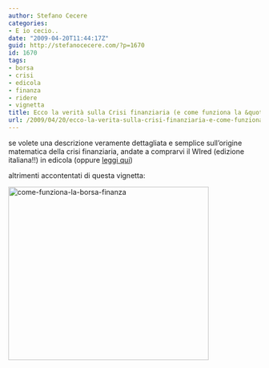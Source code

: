 ```yaml
---
author: Stefano Cecere
categories:
- E io cecio..
date: "2009-04-20T11:44:17Z"
guid: http://stefanocecere.com/?p=1670
id: 1670
tags:
- borsa
- crisi
- edicola
- finanza
- ridere
- vignetta
title: Ecco la verità sulla Crisi finanziaria (e come funziona la &quot;Borsa&quot;)
url: /2009/04/20/ecco-la-verita-sulla-crisi-finanziaria-e-come-funziona-la-borsa/
---
```


se volete una descrizione veramente dettagliata e semplice sull&#8217;origine matematica della crisi finanziaria, andate a comprarvi il WIred (edizione italiana!!) in edicola (oppure [leggi qui](#mce_temp_url#))

altrimenti accontentati di questa vignetta:

<img class="aligncenter size-full wp-image-1671" title="come-funziona-la-borsa-finanza" src="http://stefanocecere.com/wp-content/uploads/sites/3/2009/04/come-funziona-la-borsa-finanza.jpg" alt="come-funziona-la-borsa-finanza" width="400" height="346" srcset="http://stefanocecere.com/wp-content/uploads/sites/3/2009/04/come-funziona-la-borsa-finanza.jpg 400w, http://stefanocecere.com/wp-content/uploads/sites/3/2009/04/come-funziona-la-borsa-finanza-300x260.jpg 300w" sizes="(max-width: 400px) 100vw, 400px" />